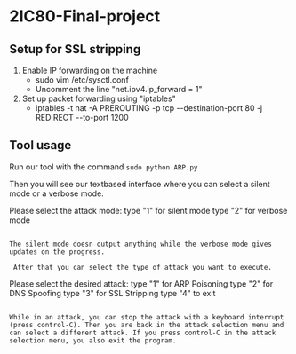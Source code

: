 # 2IC80-Final-project

## Setup for SSL stripping

1. Enable IP forwarding on the machine
    - sudo vim /etc/sysctl.conf
    - Uncomment the line "net.ipv4.ip_forward = 1"
2. Set up packet forwarding using "iptables"
    - iptables -t nat -A PREROUTING -p tcp --destination-port 80 -j REDIRECT --to-port 1200

## Tool usage

Run our tool with the command `sudo python ARP.py`

Then you will see our textbased interface where you can select a silent mode or a verbose mode.

Please select the attack mode:
type "1" for silent mode
type "2" for verbose mode
```

The silent mode doesn output anything while the verbose mode gives updates on the progress.

 After that you can select the type of attack you want to execute. 

```
Please select the desired attack:
type "1" for ARP Poisoning
type "2" for DNS Spoofing
type "3" for SSL Stripping
type "4" to exit
```

While in an attack, you can stop the attack with a keyboard interrupt (press control-C). Then you are back in the attack selection menu and can select a different attack. If you press control-C in the attack selection menu, you also exit the program.


